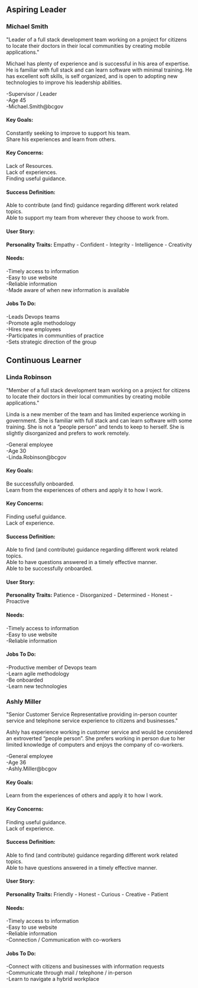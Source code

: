 ## Aspiring Leader

### Michael Smith
"Leader of a full stack development team working on a project for citizens to locate their doctors in their local communities by creating mobile applications."  

Michael has plenty of experience and is successful in his area of expertise. He is familiar with full stack and can learn software with minimal training. He has excellent soft skills, is self organized, and is open to adopting new technologies to improve his leadership abilities.  

-Supervisor / Leader  
-Age 45  
-Michael.Smith@bcgov  

#### Key Goals:
Constantly seeking to improve to support his team.  
Share his experiences and learn from others.  

#### Key Concerns:
Lack of Resources.  
Lack of experiences.  
Finding useful guidance.  

#### Success Definition:
Able to contribute (and find) guidance regarding different work related topics.  
Able to support my team from wherever they choose to work from.  

#### User Story:

**Personality Traits:** Empathy - Confident - Integrity - Intelligence - Creativity

#### Needs:
-Timely access to information  
-Easy to use website  
-Reliable information  
-Made aware of when new information is available  

#### Jobs To Do:
-Leads Devops teams  
-Promote agile methodology  
-Hires new employees  
-Participates in communities of practice  
-Sets strategic direction of the group  

## Continuous Learner 

### Linda Robinson
"Member of a full stack development team working on a project for citizens to locate their doctors in their local communities by creating mobile applications."  

Linda is a new member of the team and has limited experience working in government. She is familiar with full stack and can learn software with some training. She is not a “people person” and tends to keep to herself. She is slightly disorganized and prefers to work remotely.  

-General employee  
-Age 30  
-Linda.Robinson@bcgov  

#### Key Goals:
Be successfully onboarded.  
Learn from the experiences of others and apply it to how I work.

#### Key Concerns:
Finding useful guidance.  
Lack of experience.

#### Success Definition:
Able to find (and contribute) guidance regarding different work related topics.  
Able to have questions answered in a timely effective manner.  
Able to be successfully onboarded.

#### User Story:

**Personality Traits:** Patience - Disorganized - Determined - Honest - Proactive

#### Needs:
-Timely access to information  
-Easy to use website  
-Reliable information  

#### Jobs To Do:
-Productive member of Devops team  
-Learn agile methodology  
-Be onboarded  
-Learn new technologies  


### Ashly Miller 
"Senior Customer Service Representative providing in-person counter service and telephone service experience to citizens and businesses."  

Ashly has experience working in customer service and would be considered an extroverted “people person”. She prefers working in person due to her limited knowledge of computers and enjoys the company of co-workers.  

-General employee  
-Age 36  
-Ashly.Miller@bcgov  

#### Key Goals:
Learn from the experiences of others and apply it to how I work.

#### Key Concerns:
Finding useful guidance.  
Lack of experience.

#### Success Definition:
Able to find (and contribute) guidance regarding different work related topics.  
Able to have questions answered in a timely effective manner.  

#### User Story:

**Personality Traits:** Friendly - Honest - Curious - Creative - Patient

#### Needs:
-Timely access to information  
-Easy to use website  
-Reliable information  
-Connection / Communication with co-workers

#### Jobs To Do:
-Connect with citizens and businesses with information requests  
-Communicate through mail / telephone / in-person  
-Learn to navigate a hybrid workplace    